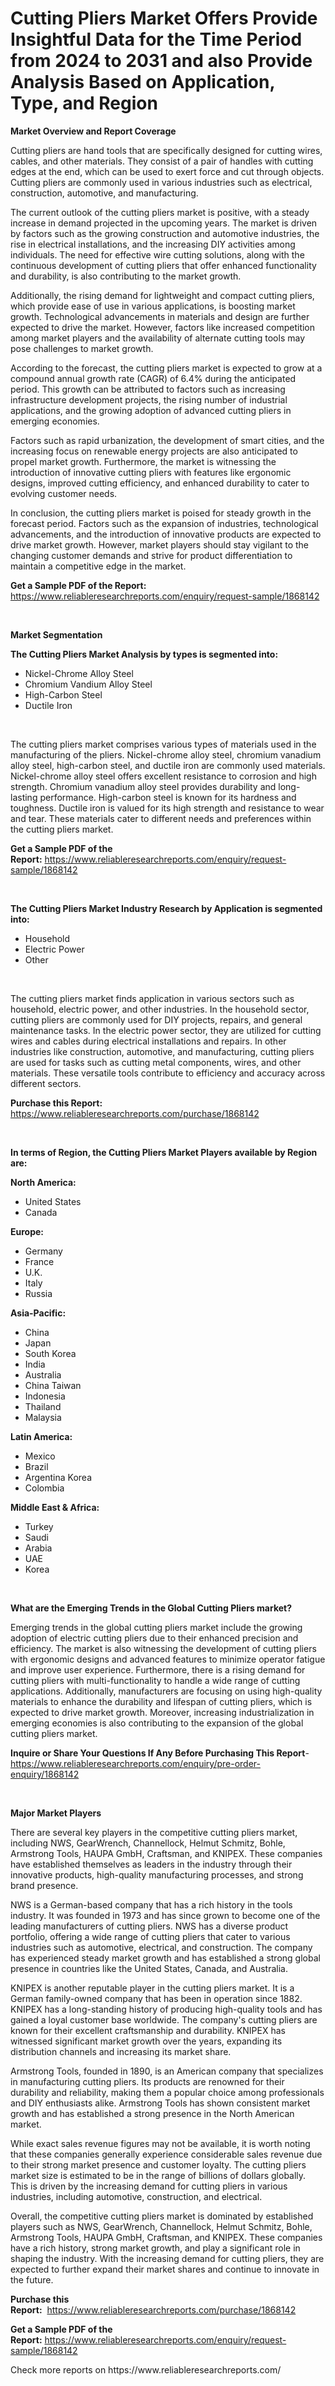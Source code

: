 <p><h1>Cutting Pliers Market Offers Provide Insightful Data for the Time Period from 2024 to 2031 and also Provide Analysis Based on Application, Type, and Region</h1></p><p><strong>Market Overview and Report Coverage</strong></p>
<p><p>Cutting pliers are hand tools that are specifically designed for cutting wires, cables, and other materials. They consist of a pair of handles with cutting edges at the end, which can be used to exert force and cut through objects. Cutting pliers are commonly used in various industries such as electrical, construction, automotive, and manufacturing.</p><p>The current outlook of the cutting pliers market is positive, with a steady increase in demand projected in the upcoming years. The market is driven by factors such as the growing construction and automotive industries, the rise in electrical installations, and the increasing DIY activities among individuals. The need for effective wire cutting solutions, along with the continuous development of cutting pliers that offer enhanced functionality and durability, is also contributing to the market growth.</p><p>Additionally, the rising demand for lightweight and compact cutting pliers, which provide ease of use in various applications, is boosting market growth. Technological advancements in materials and design are further expected to drive the market. However, factors like increased competition among market players and the availability of alternate cutting tools may pose challenges to market growth.</p><p>According to the forecast, the cutting pliers market is expected to grow at a compound annual growth rate (CAGR) of 6.4% during the anticipated period. This growth can be attributed to factors such as increasing infrastructure development projects, the rising number of industrial applications, and the growing adoption of advanced cutting pliers in emerging economies.</p><p>Factors such as rapid urbanization, the development of smart cities, and the increasing focus on renewable energy projects are also anticipated to propel market growth. Furthermore, the market is witnessing the introduction of innovative cutting pliers with features like ergonomic designs, improved cutting efficiency, and enhanced durability to cater to evolving customer needs.</p><p>In conclusion, the cutting pliers market is poised for steady growth in the forecast period. Factors such as the expansion of industries, technological advancements, and the introduction of innovative products are expected to drive market growth. However, market players should stay vigilant to the changing customer demands and strive for product differentiation to maintain a competitive edge in the market.</p></p>
<p><strong>Get a Sample PDF of the Report:</strong> <a href="https://www.reliableresearchreports.com/enquiry/request-sample/1868142">https://www.reliableresearchreports.com/enquiry/request-sample/1868142</a></p>
<p>&nbsp;</p>
<p><strong>Market Segmentation</strong></p>
<p><strong>The Cutting Pliers Market Analysis by types is segmented into:</strong></p>
<p><ul><li>Nickel-Chrome Alloy Steel</li><li>Chromium Vandium Alloy Steel</li><li>High-Carbon Steel</li><li>Ductile Iron</li></ul></p>
<p>&nbsp;</p>
<p><p>The cutting pliers market comprises various types of materials used in the manufacturing of the pliers. Nickel-chrome alloy steel, chromium vanadium alloy steel, high-carbon steel, and ductile iron are commonly used materials. Nickel-chrome alloy steel offers excellent resistance to corrosion and high strength. Chromium vanadium alloy steel provides durability and long-lasting performance. High-carbon steel is known for its hardness and toughness. Ductile iron is valued for its high strength and resistance to wear and tear. These materials cater to different needs and preferences within the cutting pliers market.</p></p>
<p><strong>Get a Sample PDF of the Report:</strong>&nbsp;<a href="https://www.reliableresearchreports.com/enquiry/request-sample/1868142">https://www.reliableresearchreports.com/enquiry/request-sample/1868142</a></p>
<p>&nbsp;</p>
<p><strong>The Cutting Pliers Market Industry Research by Application is segmented into:</strong></p>
<p><ul><li>Household</li><li>Electric Power</li><li>Other</li></ul></p>
<p>&nbsp;</p>
<p><p>The cutting pliers market finds application in various sectors such as household, electric power, and other industries. In the household sector, cutting pliers are commonly used for DIY projects, repairs, and general maintenance tasks. In the electric power sector, they are utilized for cutting wires and cables during electrical installations and repairs. In other industries like construction, automotive, and manufacturing, cutting pliers are used for tasks such as cutting metal components, wires, and other materials. These versatile tools contribute to efficiency and accuracy across different sectors.</p></p>
<p><strong>Purchase this Report:</strong>&nbsp; <a href="https://www.reliableresearchreports.com/purchase/1868142">https://www.reliableresearchreports.com/purchase/1868142</a></p>
<p>&nbsp;</p>
<p><strong>In terms of Region, the Cutting Pliers Market Players available by Region are:</strong></p>
<p>
    <p> <strong> North America: </strong>
        <ul>
            <li>United States</li>
            <li>Canada</li>
        </ul>
        </p> 
    <p> <strong> Europe: </strong>
        <ul>
            <li>Germany</li>
            <li>France</li>
            <li>U.K.</li>
            <li>Italy</li>
            <li>Russia</li>
        </ul>
        </p> 
    <p> <strong> Asia-Pacific: </strong>
        <ul>
            <li>China</li>
            <li>Japan</li>
            <li>South Korea</li>
            <li>India</li>
            <li>Australia</li>
            <li>China Taiwan</li>
            <li>Indonesia</li>
            <li>Thailand</li>
            <li>Malaysia</li>
        </ul>
        </p> 
    <p> <strong> Latin America: </strong>
        <ul>
            <li>Mexico</li>
            <li>Brazil</li>
            <li>Argentina Korea</li>
            <li>Colombia</li>
        </ul>
        </p> 
    <p> <strong> Middle East & Africa: </strong>
        <ul>
            <li>Turkey</li>
            <li>Saudi</li>
            <li>Arabia</li>
            <li>UAE</li>
            <li>Korea</li>
        </ul>
    </p>
    </p>
<p>&nbsp;</p>
<p><strong>What are the Emerging Trends in the Global Cutting Pliers market?</strong></p>
<p><p>Emerging trends in the global cutting pliers market include the growing adoption of electric cutting pliers due to their enhanced precision and efficiency. The market is also witnessing the development of cutting pliers with ergonomic designs and advanced features to minimize operator fatigue and improve user experience. Furthermore, there is a rising demand for cutting pliers with multi-functionality to handle a wide range of cutting applications. Additionally, manufacturers are focusing on using high-quality materials to enhance the durability and lifespan of cutting pliers, which is expected to drive market growth. Moreover, increasing industrialization in emerging economies is also contributing to the expansion of the global cutting pliers market.</p></p>
<p><strong>Inquire or Share Your Questions If Any Before Purchasing This Report</strong>- <a href="https://www.reliableresearchreports.com/enquiry/pre-order-enquiry/1868142">https://www.reliableresearchreports.com/enquiry/pre-order-enquiry/1868142</a></p>
<p>&nbsp;</p>
<p><strong>Major Market Players</strong></p>
<p><p>There are several key players in the competitive cutting pliers market, including NWS, GearWrench, Channellock, Helmut Schmitz, Bohle, Armstrong Tools, HAUPA GmbH, Craftsman, and KNIPEX. These companies have established themselves as leaders in the industry through their innovative products, high-quality manufacturing processes, and strong brand presence.</p><p>NWS is a German-based company that has a rich history in the tools industry. It was founded in 1973 and has since grown to become one of the leading manufacturers of cutting pliers. NWS has a diverse product portfolio, offering a wide range of cutting pliers that cater to various industries such as automotive, electrical, and construction. The company has experienced steady market growth and has established a strong global presence in countries like the United States, Canada, and Australia.</p><p>KNIPEX is another reputable player in the cutting pliers market. It is a German family-owned company that has been in operation since 1882. KNIPEX has a long-standing history of producing high-quality tools and has gained a loyal customer base worldwide. The company's cutting pliers are known for their excellent craftsmanship and durability. KNIPEX has witnessed significant market growth over the years, expanding its distribution channels and increasing its market share.</p><p>Armstrong Tools, founded in 1890, is an American company that specializes in manufacturing cutting pliers. Its products are renowned for their durability and reliability, making them a popular choice among professionals and DIY enthusiasts alike. Armstrong Tools has shown consistent market growth and has established a strong presence in the North American market.</p><p>While exact sales revenue figures may not be available, it is worth noting that these companies generally experience considerable sales revenue due to their strong market presence and customer loyalty. The cutting pliers market size is estimated to be in the range of billions of dollars globally. This is driven by the increasing demand for cutting pliers in various industries, including automotive, construction, and electrical.</p><p>Overall, the competitive cutting pliers market is dominated by established players such as NWS, GearWrench, Channellock, Helmut Schmitz, Bohle, Armstrong Tools, HAUPA GmbH, Craftsman, and KNIPEX. These companies have a rich history, strong market growth, and play a significant role in shaping the industry. With the increasing demand for cutting pliers, they are expected to further expand their market shares and continue to innovate in the future.</p></p>
<p><strong>Purchase this Report:</strong>&nbsp;&nbsp;<a href="https://www.reliableresearchreports.com/purchase/1868142">https://www.reliableresearchreports.com/purchase/1868142</a></p>
<p></p>
<p><strong>Get a Sample PDF of the Report:</strong>&nbsp;<a href="https://www.reliableresearchreports.com/enquiry/request-sample/1868142">https://www.reliableresearchreports.com/enquiry/request-sample/1868142</a></p>
<p>Check more reports on https://www.reliableresearchreports.com/</p>